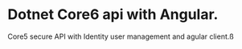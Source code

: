 # Dotnet Core6 api with Angular.


Core5 secure API with Identity user management and agular client.ß
